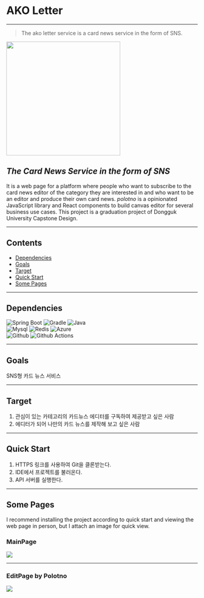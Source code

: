 # AKO Letter
***
> The ako letter service is a card news service in the form of SNS.
<img src="https://user-images.githubusercontent.com/82192655/242472378-d7789f00-b6cf-4198-9017-c1342fe4912b.png" width=300>

## _The Card News Service in the form of SNS_
It is a web page for a platform where people who want to subscribe to the card news editor of the category they are interested in and who want to be an editor and produce their own card news. _polotno_ is a opinionated JavaScript library and React components to build canvas editor for several business use cases. This project is a graduation project of Dongguk University Capstone Design.
***
## Contents
 - [Dependencies](#Dependencies)
 - [Goals](#Goals)
 - [Target](#Target)
 - [Quick Start](#quick-start)
 - [Some Pages](#some-pages)

***
## Dependencies
![Spring Boot](https://img.shields.io/badge/springboot_3.0.4-444444?style=for-the-badge&logo=springboot) ![Gradle](https://img.shields.io/badge/gradle-444444?style=for-the-badge&logo=gradle) ![Java](https://img.shields.io/badge/Java_17-444444?style=for-the-badge&logo=Java&logoColor=white) <br/>
![Mysql](https://img.shields.io/badge/mysql_8.0.32-444444?style=for-the-badge&logo=mysql)
![Redis](https://img.shields.io/badge/redis-444444?style=for-the-badge&logo=redis)
![Azure](https://img.shields.io/badge/microsoftazure-444444?style=for-the-badge&logo=microsoftazure)<br/>
![Github](https://img.shields.io/badge/github-444444?style=for-the-badge&logo=github)
![Github Actions](https://img.shields.io/badge/githubactions-444444?style=for-the-badge&logo=githubactions)

***
## Goals
SNS형 카드 뉴스 서비스
***
## Target
1. 관심이 있는 카테고리의 카드뉴스 에디터를 구독하여 제공받고 싶은 사람
2. 에디터가 되어 나만의 카드 뉴스를 제작해 보고 싶은 사람
***
## Quick Start
1. HTTPS 링크를 사용하여 Git을 클론받는다.
2. IDE에서 프로젝트를 불러온다.
3. API 서버를 실행한다.
***
## Some Pages
I recommend installing the project according to quick start and viewing the web page in person, but I attach an image for quick view.
### MainPage
<img src="https://user-images.githubusercontent.com/82192655/242469281-62d30c95-a660-4122-8d89-f41436991abc.png"/>

***
### EditPage by Polotno
<img src="https://user-images.githubusercontent.com/82192655/242469234-627ee098-4ad0-4d0a-bcef-57392eef90b5.png"/>